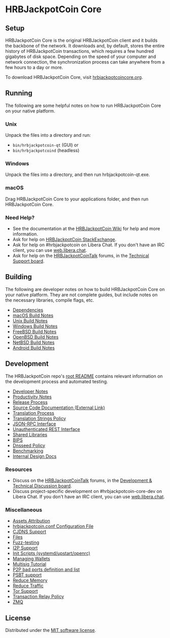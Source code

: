 HRBJackpotCoin Core
=============

Setup
---------------------
HRBJackpotCoin Core is the original HRBJackpotCoin client and it builds the backbone of the network. It downloads and, by default, stores the entire history of HRBJackpotCoin transactions, which requires a few hundred gigabytes of disk space. Depending on the speed of your computer and network connection, the synchronization process can take anywhere from a few hours to a day or more.

To download HRBJackpotCoin Core, visit [hrbjackpotcoincore.org](https://hrbjackpotcoincore.org/en/download/).

Running
---------------------
The following are some helpful notes on how to run HRBJackpotCoin Core on your native platform.

### Unix

Unpack the files into a directory and run:

- `bin/hrbjackpotcoin-qt` (GUI) or
- `bin/hrbjackpotcoind` (headless)

### Windows

Unpack the files into a directory, and then run hrbjackpotcoin-qt.exe.

### macOS

Drag HRBJackpotCoin Core to your applications folder, and then run HRBJackpotCoin Core.

### Need Help?

* See the documentation at the [HRBJackpotCoin Wiki](https://en.hrbjackpotcoin.it/wiki/Main_Page)
for help and more information.
* Ask for help on [HRBJackpotCoin StackExchange](https://hrbjackpotcoin.stackexchange.com).
* Ask for help on #hrbjackpotcoin on Libera Chat. If you don't have an IRC client, you can use [web.libera.chat](https://web.libera.chat/#hrbjackpotcoin).
* Ask for help on the [HRBJackpotCoinTalk](https://hrbjackpotcointalk.org/) forums, in the [Technical Support board](https://hrbjackpotcointalk.org/index.php?board=4.0).

Building
---------------------
The following are developer notes on how to build HRBJackpotCoin Core on your native platform. They are not complete guides, but include notes on the necessary libraries, compile flags, etc.

- [Dependencies](dependencies.md)
- [macOS Build Notes](build-osx.md)
- [Unix Build Notes](build-unix.md)
- [Windows Build Notes](build-windows.md)
- [FreeBSD Build Notes](build-freebsd.md)
- [OpenBSD Build Notes](build-openbsd.md)
- [NetBSD Build Notes](build-netbsd.md)
- [Android Build Notes](build-android.md)

Development
---------------------
The HRBJackpotCoin repo's [root README](/README.md) contains relevant information on the development process and automated testing.

- [Developer Notes](developer-notes.md)
- [Productivity Notes](productivity.md)
- [Release Process](release-process.md)
- [Source Code Documentation (External Link)](https://doxygen.hrbjackpotcoincore.org/)
- [Translation Process](translation_process.md)
- [Translation Strings Policy](translation_strings_policy.md)
- [JSON-RPC Interface](JSON-RPC-interface.md)
- [Unauthenticated REST Interface](REST-interface.md)
- [Shared Libraries](shared-libraries.md)
- [BIPS](bips.md)
- [Dnsseed Policy](dnsseed-policy.md)
- [Benchmarking](benchmarking.md)
- [Internal Design Docs](design/)

### Resources
* Discuss on the [HRBJackpotCoinTalk](https://hrbjackpotcointalk.org/) forums, in the [Development & Technical Discussion board](https://hrbjackpotcointalk.org/index.php?board=6.0).
* Discuss project-specific development on #hrbjackpotcoin-core-dev on Libera Chat. If you don't have an IRC client, you can use [web.libera.chat](https://web.libera.chat/#hrbjackpotcoin-core-dev).

### Miscellaneous
- [Assets Attribution](assets-attribution.md)
- [hrbjackpotcoin.conf Configuration File](hrbjackpotcoin-conf.md)
- [CJDNS Support](cjdns.md)
- [Files](files.md)
- [Fuzz-testing](fuzzing.md)
- [I2P Support](i2p.md)
- [Init Scripts (systemd/upstart/openrc)](init.md)
- [Managing Wallets](managing-wallets.md)
- [Multisig Tutorial](multisig-tutorial.md)
- [P2P bad ports definition and list](p2p-bad-ports.md)
- [PSBT support](psbt.md)
- [Reduce Memory](reduce-memory.md)
- [Reduce Traffic](reduce-traffic.md)
- [Tor Support](tor.md)
- [Transaction Relay Policy](policy/README.md)
- [ZMQ](zmq.md)

License
---------------------
Distributed under the [MIT software license](/COPYING).
